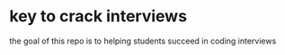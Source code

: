 # key to crack interviews
 the goal of this repo is to helping students succeed in coding interviews
